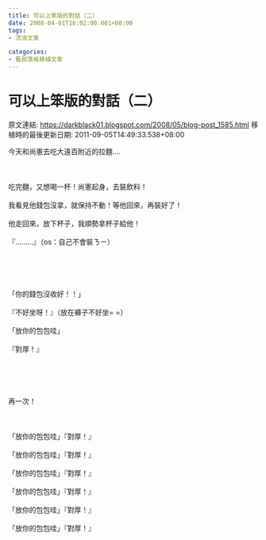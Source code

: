 ```yaml
---
title: 可以上笨版的對話（二）
date: 2008-04-01T16:02:00.001+08:00
tags: 
- 流浪文章

categories:
- 舊部落格移植文章
---
```


# 可以上笨版的對話（二）

原文連結: https://darkblack01.blogspot.com/2008/05/blog-post_1585.html
移植時的最後更新日期: 2011-09-05T14:49:33.538+08:00

今天和尚憲去吃大遠百附近的拉麵....<br /><br /><br /><br />吃完麵，又想喝一杯！尚憲起身，去裝飲料！<br /><br />我看見他錢包沒拿，就保持不動！等他回來，再裝好了！<br /><br />他走回來，放下杯子，我順勢拿杯子給他！<br /><br />『.........』（os：自己不會裝ㄋㄧ）<br /><br /><a name='more'></a><br /><br /><br /><br />「你的錢包沒收好！！」<br /><br />『不好坐呀！』（放在褲子不好坐= =）<br /><br />「放你的包包哇」<br /><br />『對厚！』<br /><br /><br /><br /><br /><br />再一次！<br /><br /><br /><br />「放你的包包哇」『對厚！』<br /><br />「放你的包包哇」『對厚！』<br /><br />「放你的包包哇」『對厚！』<br /><br />「放你的包包哇」『對厚！』<br /><br />「放你的包包哇」『對厚！』<br /><br />「放你的包包哇」『對厚！』
